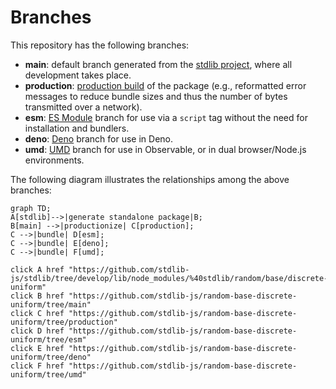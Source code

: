 <!--

@license Apache-2.0

Copyright (c) 2022 The Stdlib Authors.

Licensed under the Apache License, Version 2.0 (the "License");
you may not use this file except in compliance with the License.
You may obtain a copy of the License at

    http://www.apache.org/licenses/LICENSE-2.0

Unless required by applicable law or agreed to in writing, software
distributed under the License is distributed on an "AS IS" BASIS,
WITHOUT WARRANTIES OR CONDITIONS OF ANY KIND, either express or implied.
See the License for the specific language governing permissions and
limitations under the License.

-->

# Branches

This repository has the following branches:

-   **main**: default branch generated from the [stdlib project][stdlib-url], where all development takes place.
-   **production**: [production build][production-url] of the package (e.g., reformatted error messages to reduce bundle sizes and thus the number of bytes transmitted over a network).
-   **esm**: [ES Module][esm-url] branch for use via a `script` tag without the need for installation and bundlers.
-   **deno**: [Deno][deno-url] branch for use in Deno.
-   **umd**: [UMD][umd-url] branch for use in Observable, or in dual browser/Node.js environments.

The following diagram illustrates the relationships among the above branches:

```mermaid
graph TD;
A[stdlib]-->|generate standalone package|B;
B[main] -->|productionize| C[production];
C -->|bundle| D[esm];
C -->|bundle| E[deno];
C -->|bundle| F[umd];

click A href "https://github.com/stdlib-js/stdlib/tree/develop/lib/node_modules/%40stdlib/random/base/discrete-uniform"
click B href "https://github.com/stdlib-js/random-base-discrete-uniform/tree/main"
click C href "https://github.com/stdlib-js/random-base-discrete-uniform/tree/production"
click D href "https://github.com/stdlib-js/random-base-discrete-uniform/tree/esm"
click E href "https://github.com/stdlib-js/random-base-discrete-uniform/tree/deno"
click F href "https://github.com/stdlib-js/random-base-discrete-uniform/tree/umd"
```

[stdlib-url]: https://github.com/stdlib-js/stdlib/tree/develop/lib/node_modules/%40stdlib/random/base/discrete-uniform
[production-url]: https://github.com/stdlib-js/random-base-discrete-uniform/tree/production
[deno-url]: https://github.com/stdlib-js/random-base-discrete-uniform/tree/deno
[umd-url]: https://github.com/stdlib-js/random-base-discrete-uniform/tree/umd
[esm-url]: https://github.com/stdlib-js/random-base-discrete-uniform/tree/esm